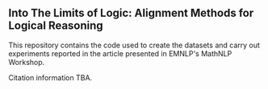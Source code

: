 ## Into The Limits of Logic: Alignment Methods for Logical Reasoning

This repository contains the code used to create the datasets and carry out experiments reported in the article presented in EMNLP's MathNLP Workshop.

Citation information TBA.